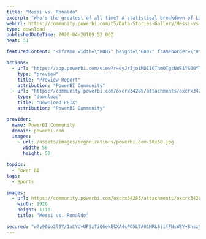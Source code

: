 ```yaml
---
title: "Messi vs. Ronaldo"
excerpt: "Who's the greatest of all time? A statistical breakdown of Lionel Messi v. Cristiano Ronaldo over the past decade in the La Liga &amp; Champions League."
webUrl: https://community.powerbi.com/t5/Data-Stories-Gallery/Messi-vs-Ronaldo/m-p/1037226
type: download
publishedDateTime: 2020-04-20T09:52:00Z
heat: 51

featuredContent: "<iframe width=\"800\" height=\"600\" frameborder=\"0\" src=\"https://app.powerbi.com/view?r=eyJrIjoiMDI1OThmOTgtNWE1YS00YTAyLWI1ZjItOWQ2M2YwZGY5Y2FhIiwidCI6IjNjYTg2N2FkLWM5MjMtNDlmOC1hZDZiLTkxMzIzOTZjMWQ2ZiJ9\"></iframe>"

actions:
  - url: "https://app.powerbi.com/view?r=eyJrIjoiMDI1OThmOTgtNWE1YS00YTAyLWI1ZjItOWQ2M2YwZGY5Y2FhIiwidCI6IjNjYTg2N2FkLWM5MjMtNDlmOC1hZDZiLTkxMzIzOTZjMWQ2ZiJ9"
    type: "preview"
    title: "Preview Report"
    attribution: "PowerBI Community"
  - url: "https://community.powerbi.com/oxcrx34285/attachments/oxcrx34285/DataStoriesGallery/3802/2/Messi-vs-Ronaldo.pbix"
    type: "download"
    title: "Download PBIX"
    attribution: "PowerBI Community"

provider:
  name: PowerBI Community
  domain: powerbi.com
  images:
    - url: /assets/images/organizations/powerbi.com-50x50.jpg
      width: 50
      height: 50

topics:
  - Power BI
tags:
  - Sports

images:
  - url: https://community.powerbi.com/oxcrx34285/attachments/oxcrx34285/DataStoriesGallery/3802/1/Messi-v-Ronaldo.PNG
    width: 1926
    height: 1110
    title: "Messi vs. Ronaldo"

secured: "w7y90io2l9Y/1aLYUvUFSzTiQ6ekEkXA4cPC5L7A01MRLSjifFNsWEY+BnszSDns2ObfAxkWdDkoSB+FUgKAkiB+kH41AetswAxogo4R7gRZlXH3QcMLMRfiJLmmuShwJEt6sLaBgB8zFIkjlATm/rDLSFJLIccf6xctC1ztWSB3euJyYX15reFAU90tb+StedP4GytCrVI4UO2hrvao5g8SAqL1wFGb2AmLLetruwMyLyawy7WXd+UsH2t7JlQrFCdL5gRJUMCmmc2NmnzXC0tW1/33kQrjwfza3zypdxXM3C0OQ/dBtghq6VFfoHoTHXzDadIL/JInSa+szyEztQxpz9Cf71stoWtHgL8bMWxfndGamDcRWUGyd17tW14ArahYdB9eZrqHPNoK0wBjyg==;omtuga7ge8MAOSrDRt0RGg=="
---
```


